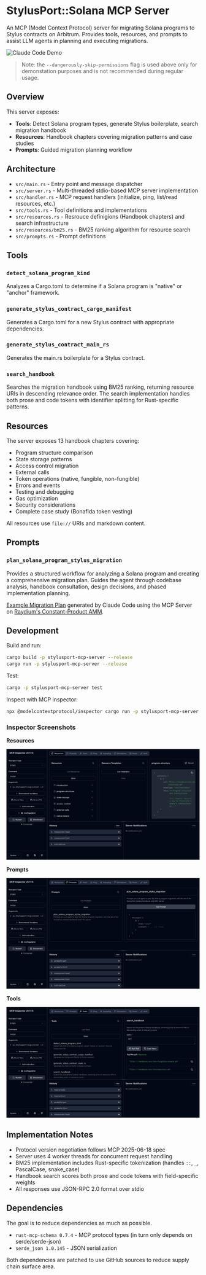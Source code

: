 # StylusPort::Solana MCP Server

An MCP (Model Context Protocol) server for migrating Solana programs to Stylus contracts on Arbitrum. Provides tools, resources, and prompts to assist LLM agents in planning and executing migrations.

![Claude Code Demo](./docs/claude-code-demo.gif)

> Note: the `--dangerously-skip-permissions` flag is used above only for demonstation purposes and is not recommended during regular usage.

## Overview

This server exposes:
- **Tools**: Detect Solana program types, generate Stylus boilerplate, search migration handbook
- **Resources**: Handbook chapters covering migration patterns and case studies
- **Prompts**: Guided migration planning workflow

## Architecture

- `src/main.rs` - Entry point and message dispatcher
- `src/server.rs` - Multi-threaded stdio-based MCP server implementation
- `src/handler.rs` - MCP request handlers (initialize, ping, list/read resources, etc.)
- `src/tools.rs` - Tool definitions and implementations
- `src/resources.rs` - Resrouce definigions (Handbook chapters) and search infrastructure
- `src/resources/bm25.rs` - BM25 ranking algorithm for resource search
- `src/prompts.rs` - Prompt definitions

## Tools

### `detect_solana_program_kind`
Analyzes a Cargo.toml to determine if a Solana program is "native" or "anchor" framework.

### `generate_stylus_contract_cargo_manifest`
Generates a Cargo.toml for a new Stylus contract with appropriate dependencies.

### `generate_stylus_contract_main_rs`
Generates the main.rs boilerplate for a Stylus contract.

### `search_handbook`
Searches the migration handbook using BM25 ranking, returning resource URIs in descending relevance order. The search implementation handles both prose and code tokens with identifier splitting for Rust-specific patterns.

## Resources

The server exposes 13 handbook chapters covering:
- Program structure comparison
- State storage patterns
- Access control migration
- External calls
- Token operations (native, fungible, non-fungible)
- Errors and events
- Testing and debugging
- Gas optimization
- Security considerations
- Complete case study (Bonafida token vesting)

All resources use `file://` URIs and markdown content.

## Prompts

### `plan_solana_program_stylus_migration`
Provides a structured workflow for analyzing a Solana program and creating a comprehensive migration plan. Guides the agent through codebase analysis, handbook consultation, design decisions, and phased implementation planning.

[Example Migration Plan](./docs/sample-plan-prompt-output-raydium-cp-swap.md) generated by Claude Code using the MCP Server on [Raydium's Constant-Product AMM](https://github.com/raydium-io/raydium-cp-swap).

## Development

Build and run:
```bash
cargo build -p stylusport-mcp-server --release
cargo run -p stylusport-mcp-server --release
```

Test:
```bash
cargo -p stylusport-mcp-server test
```

Inspect with MCP inspector:
```bash
npx @modelcontextprotocol/inspector cargo run -p stylusport-mcp-server --release
```

### Inspector Screenshots

**Resources**

![MCP Inspector Resources Page](./docs/mcp-inspector-resources.png)

**Prompts**

![MCP Inspector Prompts Page](./docs/mcp-inspector-prompts.png)

**Tools**

![MCP Inspector Tools Page](./docs/mcp-inspector-tools.png)

## Implementation Notes

- Protocol version negotiation follows MCP 2025-06-18 spec
- Server uses 4 worker threads for concurrent request handling
- BM25 implementation includes Rust-specific tokenization (handles `::`, `_`, PascalCase, snake_case)
- Handbook search scores both prose and code tokens with field-specific weights
- All responses use JSON-RPC 2.0 format over stdio

## Dependencies

The goal is to reduce dependencies as much as possible.

- `rust-mcp-schema 0.7.4` - MCP protocol types (in turn only depends on serde/serde-json)
- `serde_json 1.0.145` - JSON serialization

Both dependencies are patched to use GitHub sources to reduce supply chain surface area.
